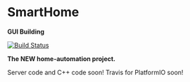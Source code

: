 # SmartHome
**GUI Building** 

[![Build Status](https://travis-ci.org/ClFbV/SmartHome.svg?branch=master)](https://travis-ci.org/ClFbV/SmartHome) 

**The NEW home-automation project.** 

Server code and C++ code soon!
Travis for PlatformIO soon!
